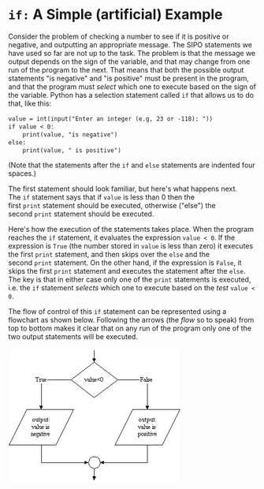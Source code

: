 # `if:` A Simple (artificial) Example

Consider the problem of checking a number to see if it is positive or
negative, and outputting an appropriate message. The SIPO statements we
have used so far are not up to the task. The problem is that the message
we output depends on the sign of the variable, and that may change from
one run of the program to the next. That means that both the possible
output statements "is negative" and "is positive" must be present in
the program, and that the program must *select* which one to execute
based on the sign of the variable. Python has a selection statement
called `if` that allows us to do that, like this:

    value = int(input("Enter an integer (e.g, 23 or -118): "))
    if value < 0:
        print(value, "is negative")
    else:
        print(value, " is positive")

(Note that the statements after the `if` and `else` statements are
indented four spaces.)

The first statement should look familiar, but here's what happens next.
The `if` statement says that if `value` is less than 0 then the
first `print` statement should be executed, otherwise ("else") the
second `print` statement should be executed.

Here's how the execution of the statements takes place. When the
program reaches the `if` statement, it evaluates the
expression `value < 0`. If the expression is `True` (the number stored
in `value` is less than zero) it executes the first `print` statement,
and then skips over the `else` and the second `print` statement. On the
other hand, if the expression is `False`, it skips the
first `print` statement and executes the statement after the `else`. The
key is that in either case only one of the `print` statements is
executed, i.e. the `if` statement *selects* which one to execute based
on the *test* `value < 0`.

The flow of control of this `if` statement can be represented using a
flowchart as shown below. Following the arrows (the *flow* so to speak)
from top to bottom makes it clear that on any run of the program only
one of the two output statements will be executed.

![,](01_if_1.gif)
